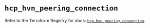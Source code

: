 # `hcp_hvn_peering_connection`

Refer to the Terraform Registry for docs: [`hcp_hvn_peering_connection`](https://registry.terraform.io/providers/hashicorp/hcp/0.84.1/docs/resources/hvn_peering_connection).
